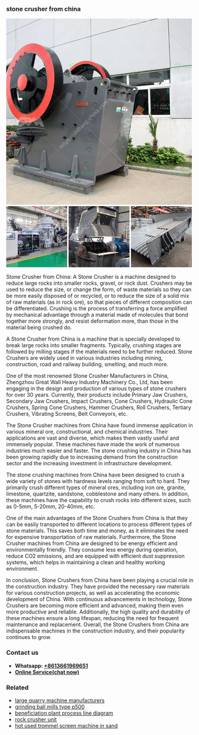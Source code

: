 <h3>stone crusher from china</h3><img src='1706754231.jpg' alt=''><p>Stone Crusher from China: A Stone Crusher is a machine designed to reduce large rocks into smaller rocks, gravel, or rock dust. Crushers may be used to reduce the size, or change the form, of waste materials so they can be more easily disposed of or recycled, or to reduce the size of a solid mix of raw materials (as in rock ore), so that pieces of different composition can be differentiated. Crushing is the process of transferring a force amplified by mechanical advantage through a material made of molecules that bond together more strongly, and resist deformation more, than those in the material being crushed do.</p><p>A Stone Crusher from China is a machine that is specially developed to break large rocks into smaller fragments. Typically, crushing stages are followed by milling stages if the materials need to be further reduced. Stone Crushers are widely used in various industries including mining, construction, road and railway building, smelting, and much more.</p><p>One of the most renowned Stone Crusher Manufacturers in China, Zhengzhou Great Wall Heavy Industry Machinery Co., Ltd, has been engaging in the design and production of various types of stone crushers for over 30 years. Currently, their products include Primary Jaw Crushers, Secondary Jaw Crushers, Impact Crushers, Cone Crushers, Hydraulic Cone Crushers, Spring Cone Crushers, Hammer Crushers, Roll Crushers, Tertiary Crushers, Vibrating Screens, Belt Conveyors, etc.</p><p>The Stone Crusher machines from China have found immense application in various mineral ore, constructional, and chemical industries. Their applications are vast and diverse, which makes them vastly useful and immensely popular. These machines have made the work of numerous industries much easier and faster. The stone crushing industry in China has been growing rapidly due to increasing demand from the construction sector and the increasing investment in infrastructure development.</p><p>The stone crushing machines from China have been designed to crush a wide variety of stones with hardness levels ranging from soft to hard. They primarily crush different types of mineral ores, including iron ore, granite, limestone, quartzite, sandstone, cobblestone and many others. In addition, these machines have the capability to crush rocks into different sizes, such as 0-5mm, 5-20mm, 20-40mm, etc.</p><p>One of the main advantages of the Stone Crushers from China is that they can be easily transported to different locations to process different types of stone materials. This saves both time and money, as it eliminates the need for expensive transportation of raw materials. Furthermore, the Stone Crusher machines from China are designed to be energy efficient and environmentally friendly. They consume less energy during operation, reduce CO2 emissions, and are equipped with efficient dust suppression systems, which helps in maintaining a clean and healthy working environment.</p><p>In conclusion, Stone Crushers from China have been playing a crucial role in the construction industry. They have provided the necessary raw materials for various construction projects, as well as accelerating the economic development of China. With continuous advancements in technology, Stone Crushers are becoming more efficient and advanced, making them even more productive and reliable. Additionally, the high quality and durability of these machines ensure a long lifespan, reducing the need for frequent maintenance and replacement. Overall, the Stone Crushers from China are indispensable machines in the construction industry, and their popularity continues to grow.</p><h3>Contact us</h3><ul><li><strong>Whatsapp:&nbsp;<a href="https://wa.me/8613661969651">+8613661969651</a></strong></li><li><a href="https://swt.shibang-china.com/?git&amp;zhl&amp;stone crusher from china"><strong>Online Service(chat now)</strong></a></li></ul><h3>Related</h3><ul><li><a href='large quarry machine manufacturers.md'>large quarry machine manufacturers</a></li><li><a href='grinding ball mills type p500.md'>grinding ball mills type p500</a></li><li><a href='beneficiation plant process line diagram.md'>beneficiation plant process line diagram</a></li><li><a href='rock crusher unit.md'>rock crusher unit</a></li><li><a href='hot used trommel screen machine in sand.md'>hot used trommel screen machine in sand</a></li></ul>